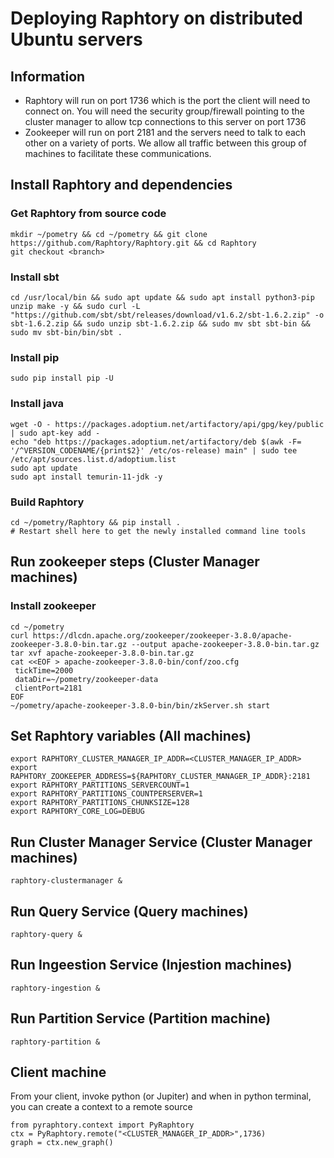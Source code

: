 # Deploying Raphtory on distributed Ubuntu servers

## Information
- Raphtory will run on port 1736 which is the port the client will need to connect on. You will need the security group/firewall pointing to the cluster manager to allow tcp connections to this server on port 1736
- Zookeeper will run on port 2181 and the servers need to talk to each other on a variety of ports. We allow all traffic between this group of machines to facilitate these communications.

## Install Raphtory and dependencies
### Get Raphtory from source code
```
mkdir ~/pometry && cd ~/pometry && git clone https://github.com/Raphtory/Raphtory.git && cd Raphtory
git checkout <branch>
```
### Install sbt 
```
cd /usr/local/bin && sudo apt update && sudo apt install python3-pip unzip make -y && sudo curl -L "https://github.com/sbt/sbt/releases/download/v1.6.2/sbt-1.6.2.zip" -o sbt-1.6.2.zip && sudo unzip sbt-1.6.2.zip && sudo mv sbt sbt-bin && sudo mv sbt-bin/bin/sbt .
```
### Install pip
```
sudo pip install pip -U
```
### Install java
```
wget -O - https://packages.adoptium.net/artifactory/api/gpg/key/public | sudo apt-key add -
echo "deb https://packages.adoptium.net/artifactory/deb $(awk -F= '/^VERSION_CODENAME/{print$2}' /etc/os-release) main" | sudo tee /etc/apt/sources.list.d/adoptium.list
sudo apt update
sudo apt install temurin-11-jdk -y
```
### Build Raphtory
```
cd ~/pometry/Raphtory && pip install .
# Restart shell here to get the newly installed command line tools
```

## Run zookeeper steps (Cluster Manager machines)
### Install zookeeper
```
cd ~/pometry
curl https://dlcdn.apache.org/zookeeper/zookeeper-3.8.0/apache-zookeeper-3.8.0-bin.tar.gz --output apache-zookeeper-3.8.0-bin.tar.gz
tar xvf apache-zookeeper-3.8.0-bin.tar.gz
cat <<EOF > apache-zookeeper-3.8.0-bin/conf/zoo.cfg
 tickTime=2000
 dataDir=~/pometry/zookeeper-data
 clientPort=2181
EOF
~/pometry/apache-zookeeper-3.8.0-bin/bin/zkServer.sh start
```

## Set Raphtory variables (All machines)
```
export RAPHTORY_CLUSTER_MANAGER_IP_ADDR=<CLUSTER_MANAGER_IP_ADDR>
export RAPHTORY_ZOOKEEPER_ADDRESS=${RAPHTORY_CLUSTER_MANAGER_IP_ADDR}:2181
export RAPHTORY_PARTITIONS_SERVERCOUNT=1
export RAPHTORY_PARTITIONS_COUNTPERSERVER=1
export RAPHTORY_PARTITIONS_CHUNKSIZE=128
export RAPHTORY_CORE_LOG=DEBUG
```

##  Run Cluster Manager Service (Cluster Manager machines)
```
raphtory-clustermanager &
```

##  Run Query Service (Query machines)
```
raphtory-query &
```

##  Run Ingeestion Service (Injestion machines)
```
raphtory-ingestion &
```

##  Run Partition Service (Partition machine)
```
raphtory-partition &
```

##  Client machine
From your client, invoke python (or Jupiter) and when in python terminal, you can create a context to a remote source
```
from pyraphtory.context import PyRaphtory
ctx = PyRaphtory.remote("<CLUSTER_MANAGER_IP_ADDR>",1736)
graph = ctx.new_graph()
```